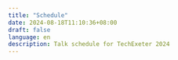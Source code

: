 ```yaml
---
title: "Schedule"
date: 2024-08-18T11:10:36+08:00
draft: false
language: en
description: Talk schedule for TechExeter 2024
---
```

